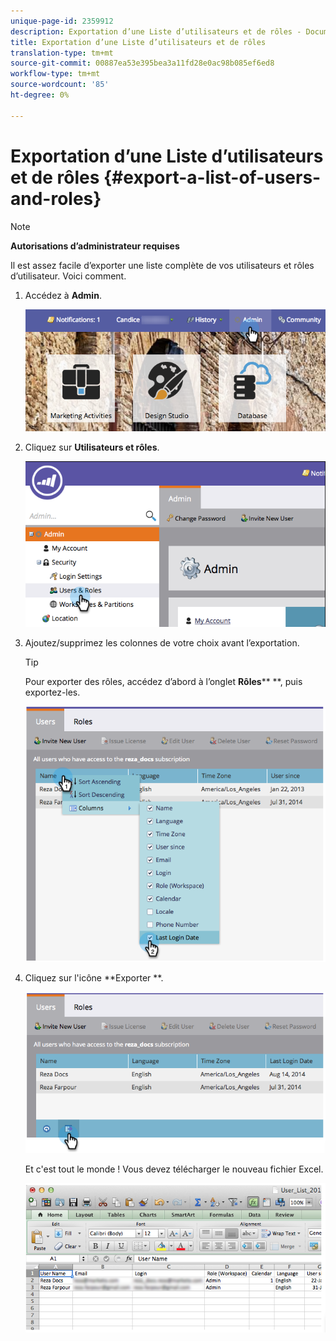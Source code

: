 ```yaml
---
unique-page-id: 2359912
description: Exportation d’une Liste d’utilisateurs et de rôles - Documents marketing - Documentation du produit
title: Exportation d’une Liste d’utilisateurs et de rôles
translation-type: tm+mt
source-git-commit: 00887ea53e395bea3a11fd28e0ac98b085ef6ed8
workflow-type: tm+mt
source-wordcount: '85'
ht-degree: 0%

---
```



# Exportation d’une Liste d’utilisateurs et de rôles {#export-a-list-of-users-and-roles}

>[!NOTE]
>
>**Autorisations d’administrateur requises**

Il est assez facile d’exporter une liste complète de vos utilisateurs et rôles d’utilisateur. Voici comment.

1. Accédez à **Admin**.

   ![](assets/adminhand.png)

1. Cliquez sur **Utilisateurs et rôles**.

   ![](assets/image2014-9-10-9-3a25-3a27.png)

1. Ajoutez/supprimez les colonnes de votre choix avant l’exportation.

   >[!TIP]
   >
   >Pour exporter des rôles, accédez d’abord à l’onglet **Rôles**** **, puis exportez-les.

   ![](assets/image2014-9-10-9-3a25-3a49.png)

1. Cliquez sur l&#39;icône **Exporter **.

   ![](assets/image2014-9-10-9-3a26-3a3.png)

   Et c&#39;est tout le monde ! Vous devez télécharger le nouveau fichier Excel.

   ![](assets/image2014-9-10-9-3a26-3a17.png)

